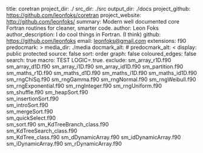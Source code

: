title: coretran
project_dir: ./
src_dir: ./src
output_dir: ./docs
project_github: https://github.com/leonfoks/coretran
project_website: http://github.com/leonfoks/
summary: Modern well documented core Fortran routines for cleaner, smarter code.
author: Leon Foks
author_description: I do cool things in Fortran. (I think)
github: https://github.com/leonfoks
email: leonfoks@gmail.com
extensions: f90
predocmark: >
media_dir: ./media
docmark_alt: #
predocmark_alt: <
display: public
         protected
source: false
sort: order
graph: false
coloured_edges: false
search: true
macro: TEST
       LOGIC=.true.
exclude: sm_array_r1D.f90
	 sm_array_d1D.f90
	 sm_array_i1D.f90
	 sm_array_id1D.f90
	 sm_partition.f90
	 sm_maths_r1D.f90
	 sm_maths_d1D.f90
	 sm_maths_i1D.f90
	 sm_maths_id1D.f90
	 sm_rngChiSq.f90
         sm_rngGamma.f90 
         sm_rngNormal.f90
         sm_rngWeibull.f90
	 sm_rngExponential.f90
	 sm_rngInteger.f90
         sm_rngUniform.f90
	 sm_shuffle.f90
	 sm_heapSort.f90       
	 sm_insertionSort.f90  
	 sm_introSort.f90      
	 sm_mergeSort.f90      
	 sm_quickSelect.f90    
	 sm_sort.f90
	 sm_KdTreeBranch_class.f90  
	 sm_KdTreeSearch_class.f90  
	 sm_KdTree_class.f90
         sm_dDynamicArray.f90
         sm_idDynamicArray.f90
         sm_iDynamicArray.f90
         sm_rDynamicArray.f90
